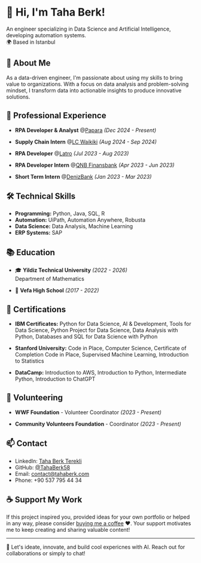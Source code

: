# 👋 Hi, I'm Taha Berk! 

An engineer specializing in Data Science and Artificial Intelligence, developing automation systems.  
🌍 Based in Istanbul

## 🚀 About Me

As a data-driven engineer, I'm passionate about using my skills to bring value to organizations. With a focus on data analysis and problem-solving mindset, I transform data into actionable insights to produce innovative solutions.

## 💼 Professional Experience

- **RPA Developer & Analyst** @[Papara](https://www.papara.com) _(Dec 2024 - Present)_

- **Supply Chain Intern** @[LC Waikiki](https://www.lcwaikiki.com) _(Aug 2024 - Sep 2024)_

- **RPA Developer** @[Latro](https://www.latro.com.tr) _(Jul 2023 - Aug 2023)_

- **RPA Developer Intern** @[QNB Finansbank](https://www.qnbfinansbank.com) _(Apr 2023 - Jun 2023)_

- **Short Term Intern** @[DenizBank](https://www.denizbank.com) _(Jan 2023 - Mar 2023)_

## 🛠️ Technical Skills

- **Programming:** Python, Java, SQL, R
- **Automation:** UiPath, Automation Anywhere, Robusta
- **Data Science:** Data Analysis, Machine Learning
- **ERP Systems:** SAP

## 📚 Education

- 🎓 **Yildiz Technical University** _(2022 - 2026)_  
  Department of Mathematics

- 🏫 **Vefa High School** _(2017 - 2022)_

## 🎯 Certifications

- **IBM Certificates:**
Python for Data Science, AI & Development,
Tools for Data Science,
Python Project for Data Science,
Data Analysis with Python,
Databases and SQL for Data Science with Python

- **Stanford University:**
Code in Place, Computer Science,
Certificate of Completion Code in Place,
Supervised Machine Learning,
Introduction to Statistics

- **DataCamp:**
Introduction to AWS,
Introduction to Python,
Intermediate Python,
Introduction to ChatGPT

## 🌱 Volunteering

- **WWF Foundation** - Volunteer Coordinator _(2023 - Present)_

- **Community Volunteers Foundation** - Coordinator _(2023 - Present)_


## 📫 Contact

- LinkedIn: [Taha Berk Terekli](https://www.linkedin.com/in/tahaberkterekli)
- GitHub: [@TahaBerk58](https://github.com/TahaBerk58)
- Email: contact@tahaberk.com
- Phone: +90 537 795 44 34

## ☕️ Support My Work
If this project inspired you, provided ideas for your own portfolio or helped in any way, please consider [buying me a coffee](https://www.buymeacoffee.com/tahaberkterekli) ❤️. Your support motivates me to keep creating and sharing valuable content! 

---
🔗 Let's ideate, innovate, and build cool expericnes with AI. Reach out for collaborations or simply to chat!
